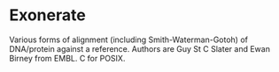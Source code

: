 # Exonerate

Various forms of alignment (including Smith-Waterman-Gotoh) of DNA/protein against a reference. Authors are Guy St C Slater and Ewan Birney from EMBL. C for POSIX.
